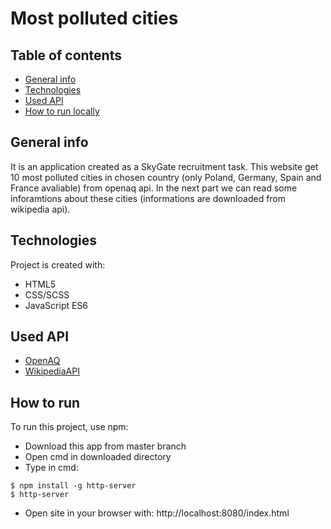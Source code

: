 # Most polluted cities
## Table of contents
* [General info](#general-info)
* [Technologies](#technologies)
* [Used API](#used-api)
* [How to run locally](#how-to-run)

## General info
It is an application created as a SkyGate recruitment task.
This website get 10 most polluted cities in chosen country (only Poland, Germany, Spain and France avaliable) from openaq api.
In the next part we can read some inforamtions about these cities (informations are downloaded from wikipedia api).

## Technologies
Project is created with:
* HTML5
* CSS/SCSS
* JavaScript ES6

## Used API
* [OpenAQ](https://docs.openaq.org)
* [WikipediaAPI](https://www.mediawiki.org/wiki/API:Main_page/en)

## How to run
To run this project, use npm:

* Download this app from master branch
* Open cmd in downloaded directory
* Type in cmd:

```
$ npm install -g http-server
$ http-server
```

* Open site in your browser with:
http://localhost:8080/index.html
